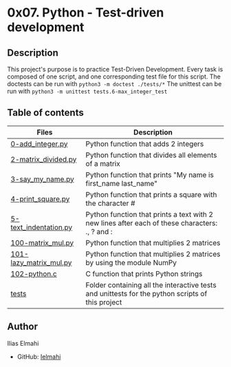 # 0x07. Python - Test-driven development

## Description
This project's purpose is to practice Test-Driven Development.
Every task is composed of one script, and one corresponding test file for this script.
The doctests can be run with ```python3 -m doctest ./tests/*```
The unittest can be run with ```python3 -m unittest tests.6-max_integer_test```

## Table of contents

Files | Description
----- | -----------
[0-add_integer.py](./0-add_integer.py) | Python function that adds 2 integers
[2-matrix_divided.py](./2-matrix_divided.py) | Python function that divides all elements of a matrix
[3-say_my_name.py](./3-say_my_name.py) | Python function that prints "My name is first_name last_name"
[4-print_square.py](./4-print_square.py) | Python function that prints a square with the character #
[5-text_indentation.py](./5-text_indentation.py) | Python function that prints a text with 2 new lines after each of these characters: ., ? and :
[100-matrix_mul.py](./100-matrix_mul.py) | Python function that multiplies 2 matrices
[101-lazy_matrix_mul.py](./101-lazy_matrix_mul.py) | Python function that multiplies 2 matrices by using the module NumPy
[102-python.c](./102-python.c) | C function that prints Python strings
[tests](./tests) | Folder containing all the interactive tests and unittests for the python scripts of this project


## Author

Ilias Elmahi

- GitHub: [Ielmahi](https://github.com/Ielmahi)
